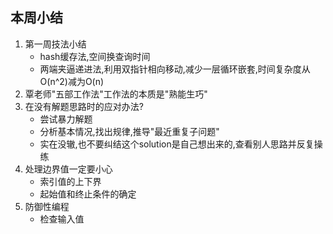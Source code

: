 ## 本周小结
1. 第一周技法小结
   * hash缓存法,空间换查询时间
   * 两端夹逼递进法,利用双指针相向移动,减少一层循环嵌套,时间复杂度从O(n^2)减为O(n)
1. 覃老师"五部工作法"工作法的本质是"熟能生巧"
1. 在没有解题思路时的应对办法?
   * 尝试暴力解题
   * 分析基本情况,找出规律,推导"最近重复子问题"
   * 实在没辙,也不要纠结这个solution是自己想出来的,查看别人思路并反复操练
1. 处理边界值一定要小心
   * 索引值的上下界
   * 起始值和终止条件的确定
1. 防御性编程
   * 检查输入值